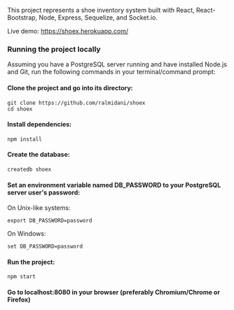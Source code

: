 This project represents a shoe inventory system built with React, React-Bootstrap, Node, Express, Sequelize, and Socket.io.

Live demo: https://shoex.herokuapp.com/

### Running the project locally

Assuming you have a PostgreSQL server running and have installed Node.js and Git, run the following commands in your terminal/command prompt:

#### Clone the project and go into its directory:
```
git clone https://github.com/ralmidani/shoex
cd shoex
```

#### Install dependencies:
```
npm install
```

#### Create the database:
```
createdb shoex
```

#### Set an environment variable named DB_PASSWORD to your PostgreSQL server user's password:

On Unix-like systems:
```
export DB_PASSWORD=password
```

On Windows:
```
set DB_PASSWORD=password
```

#### Run the project:
```
npm start
```

#### Go to localhost:8080 in your browser (preferably Chromium/Chrome or Firefox)


 